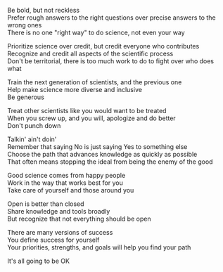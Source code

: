 Be bold, but not reckless  
Prefer rough answers to the right questions over precise answers to the wrong ones  
There is no one "right way" to do science, not even your way  

Prioritize science over credit, but credit everyone who contributes  
Recognize and credit all aspects of the scientific process  
Don't be territorial, there is too much work to do to fight over who does what  

Train the next generation of scientists, and the previous one  
Help make science more diverse and inclusive  
Be generous  

Treat other scientists like you would want to be treated  
When you screw up, and you will, apologize and do better  
Don't punch down  

Talkin' ain't doin'  
Remember that saying No is just saying Yes to something else  
Choose the path that advances knowledge as quickly as possible  
That often means stopping the ideal from being the enemy of the good  

Good science comes from happy people  
Work in the way that works best for you  
Take care of yourself and those around you  

Open is better than closed  
Share knowledge and tools broadly  
But recognize that not everything should be open  

There are many versions of success  
You define success for yourself  
Your priorities, strengths, and goals will help you find your path  

It's all going to be OK  
